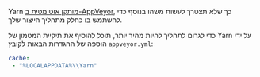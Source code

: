 Yarn [מותקן אוטומטית ב-AppVeyor](https://www.appveyor.com/updates/2016/11/01/), כך שלא תצטרך לעשות משהו בנוסף כדי להשתמש בו כחלק מתהליך הייצור שלך.

כדי לגרום לתהליך להיות מהיר יותר, תוכל להוסיף את תיקיית המטמון של Yarn על ידי הוספה של ההגדרות הבאות לקובץ `appveyor.yml`:

```yml
cache:
 - "%LOCALAPPDATA%\\Yarn"
```